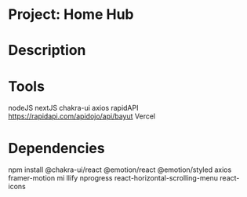 # Project: Home Hub

# Description

# Tools
nodeJS nextJS chakra-ui axios rapidAPI https://rapidapi.com/apidojo/api/bayut
Vercel

# Dependencies
npm install @chakra-ui/react @emotion/react @emotion/styled axios framer-motion mi llify nprogress react-horizontal-scrolling-menu react-icons

